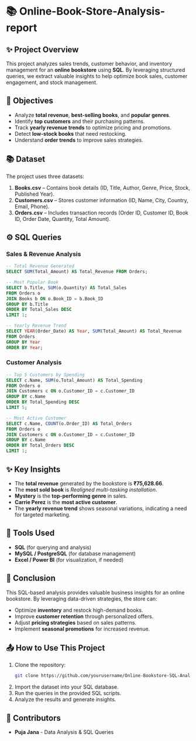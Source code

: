 # 📚 Online-Book-Store-Analysis-report

## ✨ Project Overview
This project analyzes sales trends, customer behavior, and inventory management for an **online bookstore** using **SQL**. By leveraging structured queries, we extract valuable insights to help optimize book sales, customer engagement, and stock management.

## 🔎 Objectives
- Analyze **total revenue**, **best-selling books**, and **popular genres**.
- Identify **top customers** and their purchasing patterns.
- Track **yearly revenue trends** to optimize pricing and promotions.
- Detect **low-stock books** that need restocking.
- Understand **order trends** to improve sales strategies.

## 📚 Dataset
The project uses three datasets:
1. **Books.csv** – Contains book details (ID, Title, Author, Genre, Price, Stock, Published Year).
2. **Customers.csv** – Stores customer information (ID, Name, City, Country, Email, Phone).
3. **Orders.csv** – Includes transaction records (Order ID, Customer ID, Book ID, Order Date, Quantity, Total Amount).

## ⚙️ SQL Queries
### **Sales & Revenue Analysis**
```sql
-- Total Revenue Generated
SELECT SUM(Total_Amount) AS Total_Revenue FROM Orders;
```
```sql
-- Most Popular Book
SELECT b.Title, SUM(o.Quantity) AS Total_Sales
FROM Orders o
JOIN Books b ON o.Book_ID = b.Book_ID
GROUP BY b.Title
ORDER BY Total_Sales DESC
LIMIT 1;
```
```sql
-- Yearly Revenue Trend
SELECT YEAR(Order_Date) AS Year, SUM(Total_Amount) AS Total_Revenue
FROM Orders
GROUP BY Year
ORDER BY Year;
```

### **Customer Analysis**
```sql
-- Top 5 Customers by Spending
SELECT c.Name, SUM(o.Total_Amount) AS Total_Spending
FROM Orders o
JOIN Customers c ON o.Customer_ID = c.Customer_ID
GROUP BY c.Name
ORDER BY Total_Spending DESC
LIMIT 5;
```
```sql
-- Most Active Customer
SELECT c.Name, COUNT(o.Order_ID) AS Total_Orders
FROM Orders o
JOIN Customers c ON o.Customer_ID = c.Customer_ID
GROUP BY c.Name
ORDER BY Total_Orders DESC
LIMIT 1;
```

## ✨ Key Insights
- The **total revenue** generated by the bookstore is **₹75,628.66**.
- The **most sold book** is *Realigned multi-tasking installation*.
- **Mystery** is the **top-performing genre** in sales.
- **Carrie Perez** is the **most active customer**.
- The **yearly revenue trend** shows seasonal variations, indicating a need for targeted marketing.

## 🔧 Tools Used
- **SQL** (for querying and analysis)
- **MySQL / PostgreSQL** (for database management)
- **Excel / Power BI** (for visualization, if needed)

## 🌟 Conclusion
This SQL-based analysis provides valuable business insights for an online bookstore. By leveraging data-driven strategies, the store can:
- Optimize **inventory** and restock high-demand books.
- Improve **customer retention** through personalized offers.
- Adjust **pricing strategies** based on sales patterns.
- Implement **seasonal promotions** for increased revenue.

## 📤 How to Use This Project
1. Clone the repository:
   ```bash
   git clone https://github.com/yourusername/Online-Bookstore-SQL-Analysis.git
   ```
2. Import the dataset into your SQL database.
3. Run the queries in the provided SQL scripts.
4. Analyze the results and generate insights.

## 👥 Contributors
- **Puja Jana** - Data Analysis & SQL Queries
